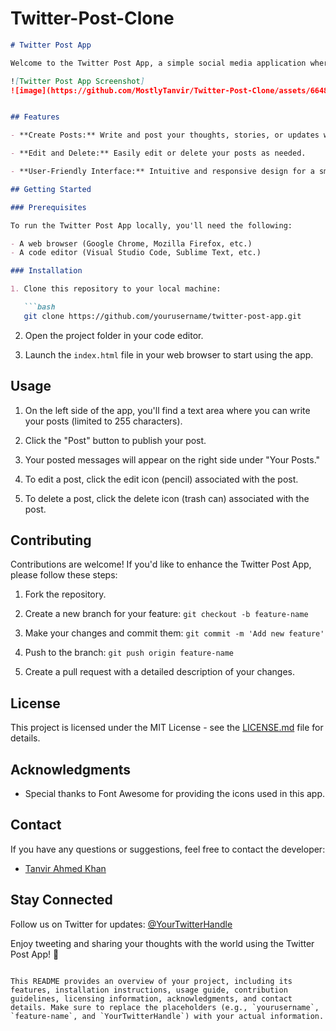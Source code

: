# Twitter-Post-Clone

```markdown
# Twitter Post App

Welcome to the Twitter Post App, a simple social media application where users can create and manage their posts. Share your thoughts, ideas, and updates with the world in a user-friendly environment.

![Twitter Post App Screenshot]
![image](https://github.com/MostlyTanvir/Twitter-Post-Clone/assets/66480107/be205909-dc30-4d2f-ae1b-6c4aa9cedb46)


## Features

- **Create Posts:** Write and post your thoughts, stories, or updates with a maximum character limit of 255.

- **Edit and Delete:** Easily edit or delete your posts as needed.

- **User-Friendly Interface:** Intuitive and responsive design for a smooth user experience.

## Getting Started

### Prerequisites

To run the Twitter Post App locally, you'll need the following:

- A web browser (Google Chrome, Mozilla Firefox, etc.)
- A code editor (Visual Studio Code, Sublime Text, etc.)

### Installation

1. Clone this repository to your local machine:

   ```bash
   git clone https://github.com/yourusername/twitter-post-app.git
   ```

2. Open the project folder in your code editor.

3. Launch the `index.html` file in your web browser to start using the app.

## Usage

1. On the left side of the app, you'll find a text area where you can write your posts (limited to 255 characters).

2. Click the "Post" button to publish your post.

3. Your posted messages will appear on the right side under "Your Posts."

4. To edit a post, click the edit icon (pencil) associated with the post.

5. To delete a post, click the delete icon (trash can) associated with the post.

## Contributing

Contributions are welcome! If you'd like to enhance the Twitter Post App, please follow these steps:

1. Fork the repository.

2. Create a new branch for your feature: `git checkout -b feature-name`

3. Make your changes and commit them: `git commit -m 'Add new feature'`

4. Push to the branch: `git push origin feature-name`

5. Create a pull request with a detailed description of your changes.

## License

This project is licensed under the MIT License - see the [LICENSE.md](LICENSE.md) file for details.

## Acknowledgments

- Special thanks to Font Awesome for providing the icons used in this app.

## Contact

If you have any questions or suggestions, feel free to contact the developer:

- [Tanvir Ahmed Khan](https://mostlytanvir.github.io/My-Portfolio/)

## Stay Connected

Follow us on Twitter for updates: [@YourTwitterHandle](https://twitter.com/TanvirA60430401)

Enjoy tweeting and sharing your thoughts with the world using the Twitter Post App! 🚀
```

This README provides an overview of your project, including its features, installation instructions, usage guide, contribution guidelines, licensing information, acknowledgments, and contact details. Make sure to replace the placeholders (e.g., `yourusername`, `feature-name`, and `YourTwitterHandle`) with your actual information.
